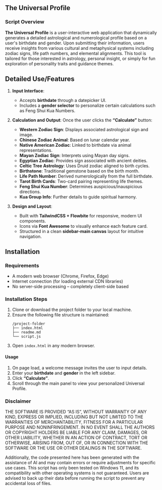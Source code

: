 ## The Universal Profile

### Script Overview

**The Universal Profile** is a user-interactive web application that dynamically generates a detailed astrological and numerological profile based on a user's birthdate and gender. Upon submitting their information, users receive insights from various cultural and metaphysical systems including zodiac signs, life path numbers, and elemental alignments. This tool is tailored for those interested in astrology, personal insight, or simply for fun exploration of personality traits and guidance themes.

## Detailed Use/Features

1. **Input Interface**:

   - Accepts **birthdate** through a datepicker UI.
   - Includes a **gender selector** to personalize certain calculations such as Feng Shui Kua Numbers.

2. **Calculation and Output**:
   Once the user clicks the **“Calculate”** button:

   - **Western Zodiac Sign**: Displays associated astrological sign and image.
   - **Chinese Zodiac Animal**: Based on lunar calendar year.
   - **Native American Zodiac**: Linked to birthdate via animal representations.
   - **Mayan Zodiac Sign**: Interprets using Mayan day signs.
   - **Egyptian Zodiac**: Provides sign associated with ancient deities.
   - **Celtic Tree Astrology**: Uses Druid zodiac aligned to birth cycles.
   - **Birthstone**: Traditional gemstone based on the birth month.
   - **Life Path Number**: Derived numerologically from the full birthdate.
   - **Tarot Birth Cards**: Two-card pairing representing life themes.
   - **Feng Shui Kua Number**: Determines auspicious/inauspicious directions.
   - **Kua Group Info**: Further details to guide spiritual harmony.

3. **Design and Layout**:
   - Built with **TailwindCSS + Flowbite** for responsive, modern UI components.
   - Icons via **Font Awesome** to visually enhance each feature card.
   - Structured in a clean **sidebar-main canvas** layout for intuitive navigation.

## Installation

### Requirements

- A modern web browser (Chrome, Firefox, Edge)
- Internet connection (for loading external CDN libraries)
- No server-side processing – completely client-side based

### Installation Steps

1. Clone or download the project folder to your local machine.
2. Ensure the following file structure is maintained:
   ```
   /project-folder
   ├── index.html
   ├── readme.md
   └── script.js
   ```
3. Open `index.html` in any modern browser.

#### Usage

1. On page load, a welcome message invites the user to input details.
2. Enter your **birthdate** and **gender** in the left sidebar.
3. Click **“Calculate”**.
4. Scroll through the main panel to view your personalized Universal Profile.

### Disclaimer

THE SOFTWARE IS PROVIDED “AS IS”, WITHOUT WARRANTY OF ANY KIND, EXPRESS OR IMPLIED, INCLUDING BUT NOT LIMITED TO THE WARRANTIES OF MERCHANTABILITY, FITNESS FOR A PARTICULAR PURPOSE AND NONINFRINGEMENT. IN NO EVENT SHALL THE AUTHORS OR COPYRIGHT HOLDERS BE LIABLE FOR ANY CLAIM, DAMAGES, OR OTHER LIABILITY, WHETHER IN AN ACTION OF CONTRACT, TORT OR OTHERWISE, ARISING FROM, OUT OF, OR IN CONNECTION WITH THE SOFTWARE OR THE USE OR OTHER DEALINGS IN THE SOFTWARE.

Additionally, the code presented here has been generated with the assistance of AI and may contain errors or require adjustments for specific use cases. This script has only been tested on Windows 11, and its compatibility with other operating systems is not guaranteed. Users are advised to back up their data before running the script to prevent any accidental loss of files.
